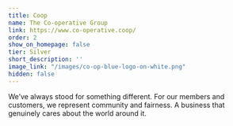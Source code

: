```yaml
---
title: Coop
name: The Co-operative Group
link: https://www.co-operative.coop/
order: 2
show_on_homepage: false
tier: Silver
short_description: ''
image_link: "/images/co-op-blue-logo-on-white.png"
hidden: false
---
```


We’ve always stood for something different. For our members and customers, we represent community and fairness. A business that genuinely cares about the world around it.
